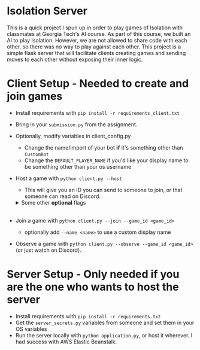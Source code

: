 # Isolation Server

This is a quick project I spun up in order to play games of Isolation with classmates at Georgia Tech's AI course.
As part of this course, we built an AI to play Isolation. However, we are not allowed to share code with each other,
so there was no way to play against each other. This project is a simple flask server that will facilitate clients
creating games and sending moves to each other without exposing their inner logic.

# Client Setup - Needed to create and join games

- Install requirements with `pip install -r requirements_client.txt`
- Bring in your `submission.py` from the assignment.
- Optionally, modify variables in client_config.py
  - Change the name/import of your bot **if** it's something other than `CustomBot`
  - Change the `DEFAULT_PLAYER_NAME` if you'd like your display name to be something other than your os username
  
- Host a game with `python client.py --host`
  - This will give you an ID you can send to someone to join, or that someone can read on Discord.
  <details>
  <summary>Some other <b>optional</b> flags</summary>
  <ul>
    <li>
      <code>--name &ltname&gt</code>: Display name to use, defaults to logged in os username
    </li>
    <li>
      <code>--start_board &ltstart_board&gt</code>: The board to start the game with. Can be "DEFAULT", "CASTLE", or a JSON string of an NxM array of spaces and X's
    </li>
    <li>
      <code>--secret</code>: If toggled, your game ID won't be posted on Discord. Good if you want someone specific to join.
    </li>
    <li>
      <code>--no_discord</code>: If toggled, your game won't be broadcast on Discord.
    </li>
    <li>
      <code>--num_random_turns &ltnum_random_turns&gt</code>: If set, the game will start with agents making N random moves in the beginning
    <li>
      <code>--num_rounds &ltnum_rounds&gt</code>: If set, the game will play num_rounds rounds of the game with the same settings
    </li>
    <li>
      <code>--player_to_use &ltplayer_name&gt</code>: If set, the game will use the player set in client_config.py with that name, instead of the DEFAULT_PLAYER_CLASS
    </li>
  </ul>
  </details>
  <br />
- Join a game with `python client.py --join --game_id <game_id>`
  - optionally add `--name <name>` to use a custom display name
- Observe a game with `python client.py --observe --game_id <game_id>` (or just watch on Discord).


# Server Setup - Only needed if you are the one who wants to host the server

- Install requirements with `pip install -r requirements.txt`
- Get the `server_secrets.py` variables from someone and set them in your OS variables
- Run the server locally with `python application.py`, or host it wherever. I had success with AWS Elastic Beanstalk.